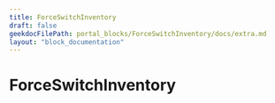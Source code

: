 ```yaml
---
title: ForceSwitchInventory
draft: false
geekdocFilePath: portal_blocks/ForceSwitchInventory/docs/extra.md
layout: "block_documentation"
---
```

# ForceSwitchInventory